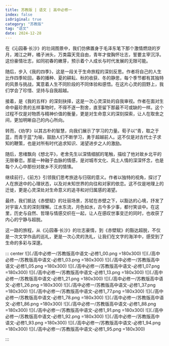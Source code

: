 ```yaml
---
title: 苏教版 | 语文 | 高中必修一
index: false
isOriginal: true
category: "苏教版"
tag: "语文"
date: 2024-12-28
---
```


在《沁园春·长沙》的壮阔图景中，我们仿佛置身于毛泽东笔下那个激情燃烧的岁月，湘江之畔，橘子洲头，万类霜天竞自由，青年才俊胸怀壮志，誓要主宰沉浮。这份豪情壮志，如同初春的嫩芽，预示着个人成长与时代发展的无限可能。

随后，步入《我的四季》，这是一段关于生命旅程的深刻反思。作者将自己的人生比作四季轮回，春的播种、夏的耕耘、秋的收获、冬的静思，每个季节都有其独特的风景与挑战，寓意着人生不同阶段的不同体验和感悟。在这片心灵的田野上，我们学会了珍惜、坚持与自我超越。

接着，是《我的五样》的深刻抉择，这是一次心灵深处的自我审视。作者在面对生命中最珍贵的五样事物时，不得不逐一割舍，直至留下那最不可或缺的一样。这个过程不仅是对物质与精神价值的衡量，更是对生命意义的深刻探索，让人在取舍之间，更加明晰自己的内心所向。

转而，《劝学》以其古朴的智慧，向我们展示了学习的力量。荀子以“青，取之于蓝，而青于蓝”为喻，鼓励人们不断学习，勇于超越前人。这不仅是对古代士子求知的鞭策，也是对所有时代追求知识、渴望进步之人的激励。

随后，思绪飘向《想北平》，老舍先生以深情细腻的笔触，描绘了他对故乡北平的无限眷恋。那是一种融于血脉的情感，是对城市文化、风土人情的深深怀念，也是每个人心中那份对故乡不灭的情愫。

继续前行，《前方》引领我们思考旅途与归宿的意义。作者以独特的视角，探讨了人在旅途中的心理状态，以及对未知世界的向往和对家的依恋。这不仅是地理上的迁徙，更是心灵深处对生命意义的追寻和对归属感的渴望。

最终，我们抵达《赤壁赋》的壮丽场景，苏轼在赤壁之下，以豁达的心境，抒发了对宇宙人生的深刻理解。江水东流，月色如水，古今多少事，都付笑谈中。在这里，历史与自然、哲理与情感交织在一起，让人在感叹世事变迁的同时，也收获了内心的宁静与超脱。

这一路的旅程，从《沁园春·长沙》的壮志豪情，到《赤壁赋》的豁达超脱，不仅是一次文学作品的巡礼，更是一次心灵的洗礼，让我们在文字的海洋中，感受到了生命的多彩与深邃。

::: center
![](./高中必修一/苏教版高中语文-必修1_00.png =180x300)
![](./高中必修一/苏教版高中语文-必修1_03.png =180x300)
![](./高中必修一/苏教版高中语文-必修1_05.png =180x300)
![](./高中必修一/苏教版高中语文-必修1_07.png =180x300)
![](./高中必修一/苏教版高中语文-必修1_13.png =180x300)
![](./高中必修一/苏教版高中语文-必修1_21.png =180x300)
![](./高中必修一/苏教版高中语文-必修1_26.png =180x300)
![](./高中必修一/苏教版高中语文-必修1_37.png =180x300)
![](./高中必修一/苏教版高中语文-必修1_77.png =180x300)
![](./高中必修一/苏教版高中语文-必修1_78.png =180x300)
![](./高中必修一/苏教版高中语文-必修1_86.png =180x300)
![](./高中必修一/苏教版高中语文-必修1_88.png =180x300)
![](./高中必修一/苏教版高中语文-必修1_91.png =180x300)
![](./高中必修一/苏教版高中语文-必修1_92.png =180x300)
![](./高中必修一/苏教版高中语文-必修1_93.png =180x300)
![](./高中必修一/苏教版高中语文-必修1_94.png =180x300)
![](./高中必修一/苏教版高中语文-必修1_95.png =180x300)


:::
